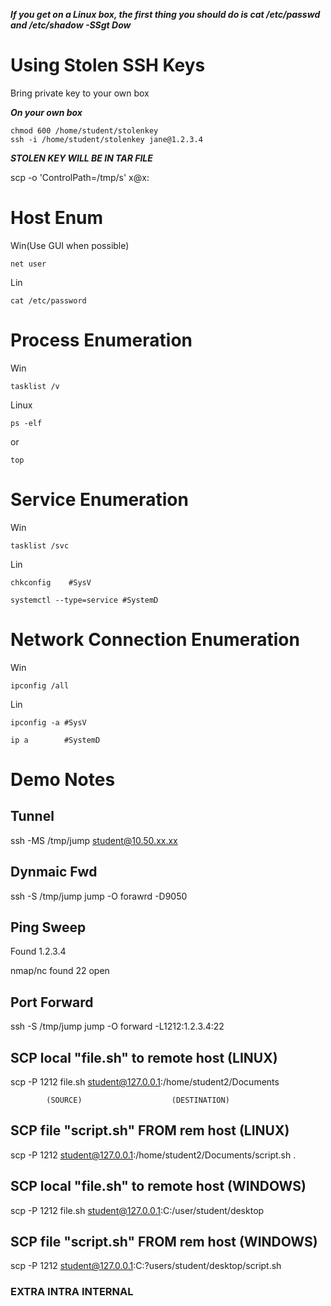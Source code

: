 ***If you get on a Linux box, the first thing you should do is cat /etc/passwd and /etc/shadow
	-SSgt Dow***
# Using Stolen SSH Keys

Bring private key to your own box

***On your own box***

	chmod 600 /home/student/stolenkey
	ssh -i /home/student/stolenkey jane@1.2.3.4

 ***STOLEN KEY WILL BE IN TAR FILE***

 scp -o 'ControlPath=/tmp/s' x@x:<Path>

 # Host Enum

 Win(Use GUI when possible)
 
 	net user

 Lin

 	cat /etc/password

  # Process Enumeration

Win

	tasklist /v

Linux

	ps -elf

or

	top

# Service Enumeration

Win

	tasklist /svc

Lin

	chkconfig    #SysV

 	systemctl --type=service #SystemD

  # Network Connection Enumeration

Win

	ipconfig /all

Lin

	ipconfig -a #SysV

 	ip a 		#SystemD

  # Demo Notes


## Tunnel

ssh -MS /tmp/jump student@10.50.xx.xx

## Dynmaic Fwd

ssh -S /tmp/jump jump -O forawrd -D9050

## Ping Sweep

Found 1.2.3.4

nmap/nc found 22 open


## Port Forward 

ssh -S /tmp/jump jump -O forward -L1212:1.2.3.4:22

## SCP local "file.sh" to remote host (LINUX)

scp -P 1212 file.sh student@127.0.0.1:/home/student2/Documents

			(SOURCE)					(DESTINATION)

## SCP file "script.sh" FROM rem host (LINUX)

scp -P 1212 student@127.0.0.1:/home/student2/Documents/script.sh .

## SCP local "file.sh" to remote host (WINDOWS)

scp -P 1212 file.sh student@127.0.0.1:C:/user/student/desktop


## SCP file "script.sh" FROM rem host (WINDOWS)

scp -P 1212 student@127.0.0.1:C:?users/student/desktop/script.sh


### EXTRA INTRA INTERNAL
